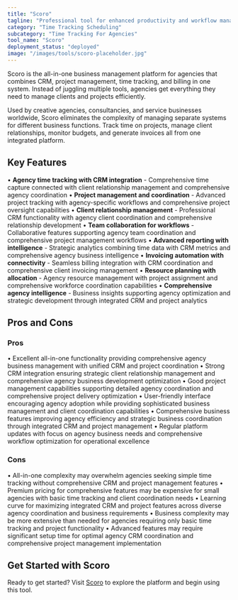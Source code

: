```yaml
---
title: "Scoro"
tagline: "Professional tool for enhanced productivity and workflow management"
category: "Time Tracking Scheduling"
subcategory: "Time Tracking For Agencies"
tool_name: "Scoro"
deployment_status: "deployed"
image: "/images/tools/scoro-placeholder.jpg"
---
```

Scoro is the all-in-one business management platform for agencies that combines CRM, project management, time tracking, and billing in one system. Instead of juggling multiple tools, agencies get everything they need to manage clients and projects efficiently.

Used by creative agencies, consultancies, and service businesses worldwide, Scoro eliminates the complexity of managing separate systems for different business functions. Track time on projects, manage client relationships, monitor budgets, and generate invoices all from one integrated platform.

## Key Features

• **Agency time tracking with CRM integration** - Comprehensive time capture connected with client relationship management and comprehensive agency coordination
• **Project management and coordination** - Advanced project tracking with agency-specific workflows and comprehensive project oversight capabilities
• **Client relationship management** - Professional CRM functionality with agency client coordination and comprehensive relationship development
• **Team collaboration for workflows** - Collaborative features supporting agency team coordination and comprehensive project management workflows
• **Advanced reporting with intelligence** - Strategic analytics combining time data with CRM metrics and comprehensive agency business intelligence
• **Invoicing automation with connectivity** - Seamless billing integration with CRM coordination and comprehensive client invoicing management
• **Resource planning with allocation** - Agency resource management with project assignment and comprehensive workforce coordination capabilities
• **Comprehensive agency intelligence** - Business insights supporting agency optimization and strategic development through integrated CRM and project analytics

## Pros and Cons

### Pros
• Excellent all-in-one functionality providing comprehensive agency business management with unified CRM and project coordination
• Strong CRM integration ensuring strategic client relationship management and comprehensive agency business development optimization
• Good project management capabilities supporting detailed agency coordination and comprehensive project delivery optimization
• User-friendly interface encouraging agency adoption while providing sophisticated business management and client coordination capabilities
• Comprehensive business features improving agency efficiency and strategic business coordination through integrated CRM and project management
• Regular platform updates with focus on agency business needs and comprehensive workflow optimization for operational excellence

### Cons
• All-in-one complexity may overwhelm agencies seeking simple time tracking without comprehensive CRM and project management features
• Premium pricing for comprehensive features may be expensive for small agencies with basic time tracking and client coordination needs
• Learning curve for maximizing integrated CRM and project features across diverse agency coordination and business requirements
• Business complexity may be more extensive than needed for agencies requiring only basic time tracking and project functionality
• Advanced features may require significant setup time for optimal agency CRM coordination and comprehensive project management implementation
## Get Started with Scoro

Ready to get started? Visit [Scoro](https://scoro.com) to explore the platform and begin using this tool.
